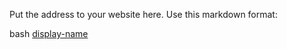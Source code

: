 Put the address to your website here. Use this markdown format:

bash
[display-name](eshiAKalumhe14.github.io)



